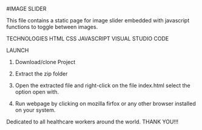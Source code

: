 #IMAGE SLIDER

This file contains a static page for image slider embedded with javascript functions to toggle between images.

TECHNOLOGIES 
HTML
CSS
JAVASCRIPT
VISUAL STUDIO CODE

LAUNCH
1. Download/clone Project

2. Extract the zip folder

3. Open the extracted file and right-click on the file index.html select the option open with. 

4. Run webpage by clicking on mozilla firfox or any other browser installed on your system.

Dedicated to all healthcare workers around the world.
THANK YOU!!!

